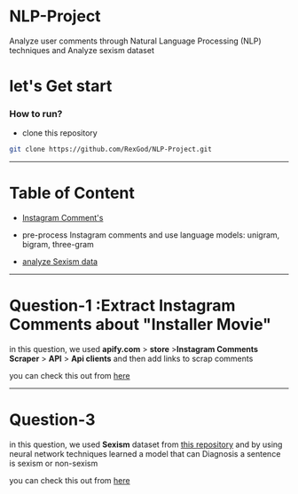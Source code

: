 # NLP-Project
Analyze user comments through Natural Language Processing (NLP) techniques and Analyze sexism dataset

# let's Get start
### How to run? 
* clone this repository
```bash
git clone https://github.com/RexGod/NLP-Project.git
```
---
# Table of Content

* [Instagram Comment's](#Question-1)

* pre-process Instagram comments and use language models:  unigram, bigram, three-gram
  
* [analyze Sexism data](#Question-3)

---

# Question-1 :Extract Instagram Comments about "Installer Movie" 

in this question, we used **apify.com** > **store** >**Instagram Comments Scraper** > **API** > **Api clients** and then add links to scrap comments

you can check this out from [here](https://github.com/RexGod/NLP-Project/blob/shadmehr/interstaller_comments.ipynb)

--- 

# Question-3

in this question, we used **Sexism** dataset from [this repository](https://github.com/rewire-online/edos) and by using neural network techniques learned a model that can Diagnosis a sentence is sexism or non-sexism

you can check this out from [here](https://github.com/RexGod/NLP-Project/blob/shadmehr/sexism.ipynb)
